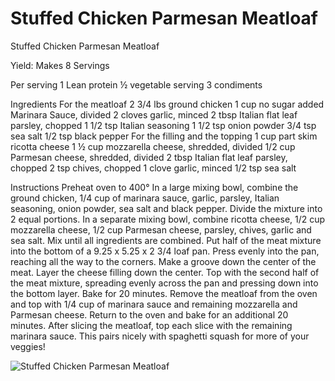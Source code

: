 # Stuffed Chicken Parmesan Meatloaf

Stuffed Chicken Parmesan Meatloaf

Yield: Makes 8 Servings

Per serving
1 Lean protein
½ vegetable serving
3 condiments

Ingredients
For the meatloaf
2 3/4 lbs ground chicken
1 cup no sugar added Marinara Sauce, divided
2 cloves garlic, minced
2 tbsp Italian flat leaf parsley, chopped
1 1/2 tsp Italian seasoning
1 1/2 tsp onion powder
3/4 tsp sea salt
1/2 tsp black pepper
For the filling and the topping
1 cup part skim ricotta cheese
1 ½ cup mozzarella cheese, shredded, divided
1/2 cup Parmesan cheese, shredded, divided
2 tbsp Italian flat leaf parsley, chopped
2 tsp chives, chopped
1 clove garlic, minced
1/2 tsp sea salt

Instructions
Preheat oven to 400°
In a large mixing bowl, combine the ground chicken, 1/4 cup of marinara sauce, garlic, parsley, Italian seasoning, onion powder, sea salt and black pepper. Divide the mixture into 2 equal portions.
In a separate mixing bowl, combine ricotta cheese, 1/2 cup mozzarella cheese, 1/2 cup Parmesan cheese, parsley, chives, garlic and sea salt. Mix until all ingredients are combined.
Put half of the meat mixture into the bottom of a 9.25 x 5.25 x 2 3/4 loaf pan. Press evenly into the pan, reaching all the way to the corners.
Make a groove down the center of the meat. Layer the cheese filling down the center.
Top with the second half of the meat mixture, spreading evenly across the pan and pressing down into the bottom layer. Bake for 20 minutes.
Remove the meatloaf from the oven and top with 1/4 cup of marinara sauce and remaining mozzarella and Parmesan cheese.
Return to the oven and bake for an additional 20 minutes.
After slicing the meatloaf, top each slice with the remaining marinara sauce.
This pairs nicely with spaghetti squash for more of your veggies!

![Stuffed Chicken Parmesan Meatloaf](images/Stuffed%20Chicken%20Parmesan%20Meatloaf.png)

